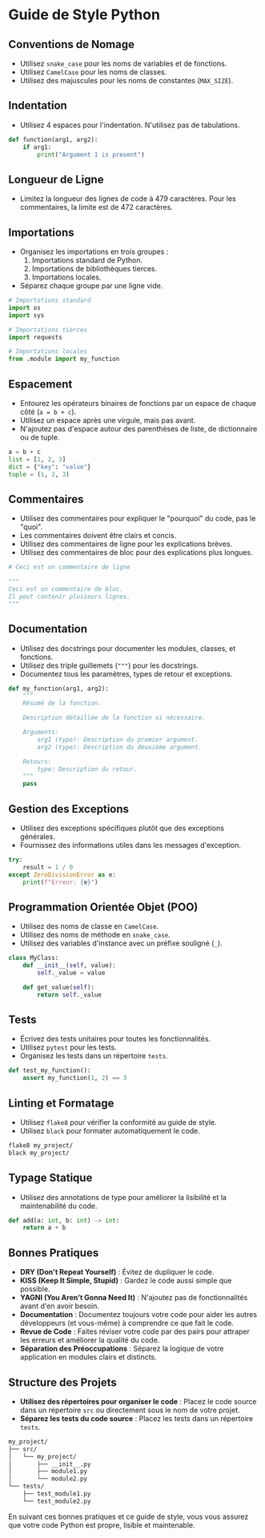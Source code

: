 # Guide de Style Python

## Conventions de Nomage

- Utilisez `snake_case` pour les noms de variables et de fonctions.
- Utilisez `CamelCase` pour les noms de classes.
- Utilisez des majuscules pour les noms de constantes (`MAX_SIZE`).

## Indentation

- Utilisez 4 espaces pour l'indentation. N'utilisez pas de tabulations.

```python
def function(arg1, arg2):
    if arg1:
        print("Argument 1 is present")
```

## Longueur de Ligne

- Limitez la longueur des lignes de code à 479 caractères. Pour les commentaires, la limite est de 472 caractères.

## Importations

- Organisez les importations en trois groupes : 
  1. Importations standard de Python.
  2. Importations de bibliothèques tierces.
  3. Importations locales.
- Séparez chaque groupe par une ligne vide.

```python
# Importations standard
import os
import sys

# Importations tierces
import requests

# Importations locales
from .module import my_function
```

## Espacement

- Entourez les opérateurs binaires de fonctions par un espace de chaque côté (`a = b + c`).
- Utilisez un espace après une virgule, mais pas avant.
- N'ajoutez pas d'espace autour des parenthèses de liste, de dictionnaire ou de tuple.

```python
a = b + c
list = [1, 2, 3]
dict = {"key": "value"}
tuple = (1, 2, 3)
```

## Commentaires

- Utilisez des commentaires pour expliquer le "pourquoi" du code, pas le "quoi".
- Les commentaires doivent être clairs et concis.
- Utilisez des commentaires de ligne pour les explications brèves.
- Utilisez des commentaires de bloc pour des explications plus longues.

```python
# Ceci est un commentaire de ligne

"""
Ceci est un commentaire de bloc.
Il peut contenir plusieurs lignes.
"""
```

## Documentation

- Utilisez des docstrings pour documenter les modules, classes, et fonctions.
- Utilisez des triple guillemets (`"""`) pour les docstrings.
- Documentez tous les paramètres, types de retour et exceptions.

```python
def my_function(arg1, arg2):
    """
    Résumé de la fonction.

    Description détaillée de la fonction si nécessaire.

    Arguments:
        arg1 (type): Description du premier argument.
        arg2 (type): Description du deuxième argument.

    Retours:
        type: Description du retour.
    """
    pass
```

## Gestion des Exceptions

- Utilisez des exceptions spécifiques plutôt que des exceptions générales.
- Fournissez des informations utiles dans les messages d'exception.

```python
try:
    result = 1 / 0
except ZeroDivisionError as e:
    print(f"Erreur: {e}")
```

## Programmation Orientée Objet (POO)

- Utilisez des noms de classe en `CamelCase`.
- Utilisez des noms de méthode en `snake_case`.
- Utilisez des variables d'instance avec un préfixe souligné (`_`).

```python
class MyClass:
    def __init__(self, value):
        self._value = value

    def get_value(self):
        return self._value
```

## Tests

- Écrivez des tests unitaires pour toutes les fonctionnalités.
- Utilisez `pytest` pour les tests.
- Organisez les tests dans un répertoire `tests`.

```python
def test_my_function():
    assert my_function(1, 2) == 3
```

## Linting et Formatage

- Utilisez `flake8` pour vérifier la conformité au guide de style.
- Utilisez `black` pour formater automatiquement le code.

```sh
flake8 my_project/
black my_project/
```

## Typage Statique

- Utilisez des annotations de type pour améliorer la lisibilité et la maintenabilité du code.

```python
def add(a: int, b: int) -> int:
    return a + b
```

## Bonnes Pratiques

- **DRY (Don't Repeat Yourself)** : Évitez de dupliquer le code.
- **KISS (Keep It Simple, Stupid)** : Gardez le code aussi simple que possible.
- **YAGNI (You Aren't Gonna Need It)** : N'ajoutez pas de fonctionnalités avant d'en avoir besoin.
- **Documentation** : Documentez toujours votre code pour aider les autres développeurs (et vous-même) à comprendre ce que fait le code.
- **Revue de Code** : Faites réviser votre code par des pairs pour attraper les erreurs et améliorer la qualité du code.
- **Séparation des Préoccupations** : Séparez la logique de votre application en modules clairs et distincts.

## Structure des Projets

- **Utilisez des répertoires pour organiser le code** : Placez le code source dans un répertoire `src` ou directement sous le nom de votre projet.
- **Séparez les tests du code source** : Placez les tests dans un répertoire `tests`.

```sh
my_project/
├── src/
│   └── my_project/
│       ├── __init__.py
│       ├── module1.py
│       └── module2.py
└── tests/
    ├── test_module1.py
    └── test_module2.py
```

En suivant ces bonnes pratiques et ce guide de style, vous vous assurez que votre code Python est propre, lisible et maintenable.